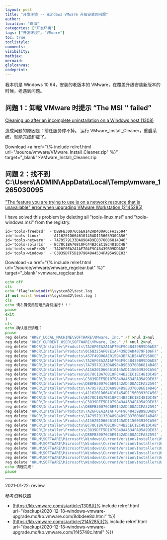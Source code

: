```yaml
---
layout: post
title: "开发环境 -- Windows VMware 升级安装的问题"
author:
location: "珠海"
categories: ["开发环境"]
tags: ["开发环境", "VMware"]
toc: true
toclistyle:
comments:
visibility:
mathjax:
mermaid:
glslcanvas:
codeprint:
---
```


我本机是 Windows 10 64，安装的老版本的 VMware，在覆盖升级安装新版本的时候，老遇到问题。


## 问题 1：卸载 VMware 时提示 “The MSI '' failed”

[Cleaning up after an incomplete uninstallation on a Windows host (1308)](https://kb.vmware.com/s/article/1308)

造成问题的原因是：前任服务停不掉。
运行 VMware_Install_Cleaner，重启系统，就能完成卸载了。

Download <a href="{% include relref.html url="/source/vmware/VMware_Install_Cleaner.zip" %}" target="_blank">VMware_Install_Cleaner.zip</a>


## 问题 2：找不到 C:\Users\ADMIN\AppData\Local\Temp\vmware_1265030095

["The feature you are trying to use is on a network resource that is unavailable" error when upgrading VMware Workstation (2145285)](https://kb.vmware.com/s/article/2145285)

I have solved this problem by deleting all "tools-linux.msi" and "tools-windows.msi" from the registry.

```
id='tools-freebsd'  -'DBBFB30076C6E9142AD4D0ACCFA32594'
id='tools-linux'    -'A116201D664610145AD115603930CA56'
id='tools-netware'  -'7A79579133DA8984D9E8376086814B46'
id='tools-solaris'  -'BC78C1BA70810FC44B2CEC1EC481DC4B'
id='tools-winPre2k' -'7A26F0EA2A1AF704F9C48439B99DDAD8'
id='tools-windows'  -'C3839DFF5D1079849A4534FA95A9DE03'
```

Download <a href="{% include relref.html url="/source/vmware/vmware_regclear.bat" %}" target="_blank">vmware_regclear.bat</a>

```bat
echo off
cls
echo "flag">>%windir%\system32\test.log
if not exist %windir%\system32\test.log (
cls
echo 请右键使用管理员身份运行！！！
pause
exit
)
cls
echo 确认进行清理？
pause
reg delete "HKEY_LOCAL_MACHINE\SOFTWARE\VMware, Inc." /f >nul 2>nul
reg delete "HKEY_CURRENT_USER\SOFTWARE\VMware, Inc." /f >nul 2>nul
reg delete "HKCR\Installer\Products\7A26F0EA2A1AF704F9C48439B99DDAD8" /f >nul 2>nul
reg delete "HKCR\Installer\Products\0C6B325AF07E1AF439D3AD4079F106F7" /f >nul 2>nul
reg delete "HKCR\Installer\Products\A57F49D06AE015943BFA1B54AFE9506C" /f >nul 2>nul
reg delete "HKCR\Installer\Features\7A26F0EA2A1AF704F9C48439B99DDAD8" /f >nul 2>nul
reg delete "HKCR\Installer\Features\7A79579133DA8984D9E8376086814B46" /f >nul 2>nul
reg delete "HKCR\Installer\Features\A116201D664610145AD115603930CA56" /f >nul 2>nul
reg delete "HKCR\Installer\Features\BC78C1BA70810FC44B2CEC1EC481DC4B" /f >nul 2>nul
reg delete "HKCR\Installer\Features\C3839DFF5D1079849A4534FA95A9DE03" /f >nul 2>nul
reg delete "HKCR\Installer\Features\DBBFB30076C6E9142AD4D0ACCFA32594" /f >nul 2>nul
reg delete "HKCR\Installer\Products\7A79579133DA8984D9E8376086814B46" /f >nul 2>nul
reg delete "HKCR\Installer\Products\A116201D664610145AD115603930CA56" /f >nul 2>nul
reg delete "HKCR\Installer\Products\BC78C1BA70810FC44B2CEC1EC481DC4B" /f >nul 2>nul
reg delete "HKCR\Installer\Products\C3839DFF5D1079849A4534FA95A9DE03" /f >nul 2>nul
reg delete "HKCR\Installer\Products\DBBFB30076C6E9142AD4D0ACCFA32594" /f >nul 2>nul
reg delete "HKCR\Installer\Products\7A26F0EA2A1AF704F9C48439B99DDAD8" /f >nul 2>nul
reg delete "HKCR\Installer\Products\7A79579133DA8984D9E8376086814B46" /f >nul 2>nul
reg delete "HKCR\Installer\Products\A116201D664610145AD115603930CA56" /f >nul 2>nul
reg delete "HKCR\Installer\Products\BC78C1BA70810FC44B2CEC1EC481DC4B" /f >nul 2>nul
reg delete "HKCR\Installer\Products\C3839DFF5D1079849A4534FA95A9DE03" /f >nul 2>nul
reg delete "HKCR\Installer\Products\DBBFB30076C6E9142AD4D0ACCFA32594" /f >nul 2>nul
reg delete "HKLM\SOFTWARE\Microsoft\Windows\CurrentVersion\Installer\UserData\S-1-5-18\Products\7A26F0EA2A1AF704F9C48439B99DDAD8" /f >nul 2>nul
reg delete "HKLM\SOFTWARE\Microsoft\Windows\CurrentVersion\Installer\UserData\S-1-5-18\Products\7A79579133DA8984D9E8376086814B46" /f >nul 2>nul
reg delete "HKLM\SOFTWARE\Microsoft\Windows\CurrentVersion\Installer\UserData\S-1-5-18\Products\A116201D664610145AD115603930CA56" /f >nul 2>nul
reg delete "HKLM\SOFTWARE\Microsoft\Windows\CurrentVersion\Installer\UserData\S-1-5-18\Products\BC78C1BA70810FC44B2CEC1EC481DC4B" /f >nul 2>nul
reg delete "HKLM\SOFTWARE\Microsoft\Windows\CurrentVersion\Installer\UserData\S-1-5-18\Products\C3839DFF5D1079849A4534FA95A9DE03" /f >nul 2>nul
reg delete "HKLM\SOFTWARE\Microsoft\Windows\CurrentVersion\Installer\UserData\S-1-5-18\Products\DBBFB30076C6E9142AD4D0ACCFA32594" /f >nul 2>nul
echo 清理完成！
pause
```

<hr class='reviewline'/>
<p class='reviewtip'>2021-01-22: review</p>
<font class='ref_snapshot'>参考资料快照</font>

- [https://kb.vmware.com/s/article/1308]({% include relref.html url="/backup/2020-12-18-windows-vmware-upgrade.md/kb.vmware.com/8dbdee8d.html" %})
- [https://kb.vmware.com/s/article/2145285]({% include relref.html url="/backup/2020-12-18-windows-vmware-upgrade.md/kb.vmware.com/1f45748c.html" %})

